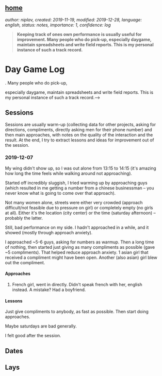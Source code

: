 [home](./index.md)
------------------

*author: niplav, created: 2019-11-19, modified: 2019-12-28, language: english, status: notes, importance: 1, confidence: log*

> __Keeping track of ones own performance is usually useful for
> improvement<!--TODO: find source!-->. Many people who do pick-up,
> especially daygame<!--TODO: links for those two-->, maintain
> spreadsheets and write field reports. This is my personal instance
> of such a track record.__

Day Game Log
============

<!--Keeping track of ones own performance is usually useful for
improvement<!--TODO: find source!-->. Many people who do pick-up,
especially daygame<!--TODO: links for those two-->, maintain spreadsheets
and write field reports. This is my personal instance of such a track
record.-->

<!--Sessions are usually warm-up (collecting data for other projects,
asking for directions, compliments, directly asking men for their phone
number) and then main approaches, with notes on the quality of the
interaction and the result. At the end, I try to extract lessons and
ideas for improvement out of the session.-->

Sessions
--------

Sessions are usually warm-up (collecting data for other projects, asking
for directions, compliments, directly asking men for their phone number)
and then main approaches, with notes on the quality of the interaction
and the result. At the end, I try to extract lessons and ideas for
improvement out of the session.

### 2019-12-07

My wing didn't show up, so I was out alone from 13:15 to 14:15 (it's
amazing how long the time feels while walking around not approaching).

Started off incredibly sluggish, I tried warming up by approaching guys
(which resulted in me getting a number from a chinese businessman –
you never know what is going to come over that approach).

Not many women alone, streets were either very crowded (approach
difficult/not feasible due to pressure on girl) or completely empty
(no girls at all). Either it's the location (city center) or the time
(saturday afternoon) – probably the latter.

Still, bad performance on my side. I hadn't approached in a while,
and it showed (mostly through approach anxiety).

I approached ~5-6 guys, asking for numbers as warmup. Then a long time
of nothing, then started just giving as many compliments as possible
(gave ~5 compliments). That helped reduce approach anxiety. 1 asian girl
that received a compliment might have been open. Another (also asian)
girl blew out the compliment.

#### Approaches

1.	French girl, went in directly. Didn't speak french with her,
	english instead.  A mistake? Had a boyfriend.

#### Lessons

Just give compliments to anybody, as fast as possible. Then start doing
approaches.

Maybe saturdays are bad generally.

I felt good after the session.

Dates
-----

Lays
----
